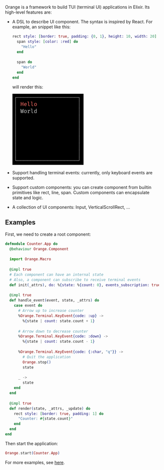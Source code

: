 Orange is a framework to build TUI (terminal UI) applications in Elixir. Its high-level features are:

  * A DSL to describe UI component. The syntax is inspired by React. For example, an snippet like this:

    ```elixir
    rect style: [border: true, padding: {0, 1}, height: 10, width: 20] do
      span style: [color: :red] do
        "Hello"
      end

      span do
        "World"
      end
    end
    ```

    will render this:

    ![Rendered result](https://github.com/Goose97/orange/blob/main/.github/assets/example_syntax.png)

  * Support handling terminal events: currently, only keyboard events are supported.

  * Support custom components: you can create component from builtin primitives like rect, line, span. Custom components can encapsulate state and logic.

  * A collection of UI components: Input, VerticalScrollRect, ...

## Examples

First, we need to create a root component:

```elixir
defmodule Counter.App do
  @behaviour Orange.Component

  import Orange.Macro

  @impl true
  # Each component can have an internal state
  # Also, a component can subscribe to receive terminal events
  def init(_attrs), do: %{state: %{count: 0}, events_subscription: true}

  @impl true
  def handle_event(event, state, _attrs) do
    case event do
      # Arrow up to increase counter
      %Orange.Terminal.KeyEvent{code: :up} ->
        %{state | count: state.count + 1}

      # Arrow down to decrease counter
      %Orange.Terminal.KeyEvent{code: :down} ->
        %{state | count: state.count - 1}

      %Orange.Terminal.KeyEvent{code: {:char, "q"}} ->
        # Quit the application
        Orange.stop()
        state

      _ ->
        state
    end
  end

  @impl true
  def render(state, _attrs, _update) do
    rect style: [border: true, padding: 1] do
      "Counter: #{state.count}"
    end
  end
end
```

Then start the application:

```elixir
Orange.start(Counter.App)
```

For more examples, see [here](/examples).
